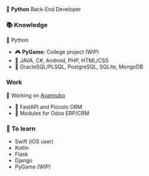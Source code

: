 🐍 **Python** Back-End Developer

### 📚 Knowledge
🐍 Python
- 🎮 **PyGame:** College project (WIP)
- 🌱 JAVA, C#, Android, PHP, HTML/CSS
- 📀 OracleSQL/PLSQL, PostgreSQL, SQLite, MongoDB

### Work
💼 Working on [Avannubo](https://avannubo.com/)
- 🔰 FastAPI and Piccolo ORM
- 📂 Modules for Odoo ERP/CRM

### 📒 To learn
- Swift (iOS user)
- Kotlin
- Flask
- Django
- PyGame (WIP)
  

<!--
**Joanpuigra/joanpuigra** is a ✨ _special_ ✨ repository because its `README.md` (this file) appears on your GitHub profile.

Here are some ideas to get you started:

- 🔭 I’m currently working on ...
- 🌱 I’m currently learning ...
- 👯 I’m looking to collaborate on ...
- 🤔 I’m looking for help with ...
- 💬 Ask me about ...
- 📫 How to reach me: ...
- 😄 Pronouns: ...
- ⚡ Fun fact: ...
-->
